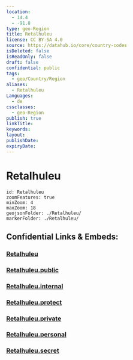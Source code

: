 ```yaml
---
location:
  - 14.4
  - -91.8
type: geo-Region
title: Retalhuleu
license: CC BY-SA 4.0
source: https://datahub.io/core/country-codes
isDeleted: false
isReadOnly: false
draft: false
confidential: public
tags:
  - geo/Country/Region
aliases:
  - Retalhuleu
Languages:
  - de
cssclasses:
  - geo-Region
publish: true
linkTitle:
keywords:
layout:
publishDate:
expiryDate:
---
```


# Retalhuleu

```leaflet
id: Retalhuleu
zoomFeatures: true 
minZoom: 4 
maxZoom: 18
geojsonFolder: ./Retalhuleu/
markerFolder: ./Retalhuleu/
```


## Confidential Links & Embeds: 

### [Retalhuleu](/_Standards/Earth/Continent/America~Central/Guatemala/Departments~Guatemala/Retalhuleu.md) 

### [Retalhuleu.public](/_public/Earth/Continent/America~Central/Guatemala/Departments~Guatemala/Retalhuleu.public.md) 

### [Retalhuleu.internal](/_internal/Earth/Continent/America~Central/Guatemala/Departments~Guatemala/Retalhuleu.internal.md) 

### [Retalhuleu.protect](/_protect/Earth/Continent/America~Central/Guatemala/Departments~Guatemala/Retalhuleu.protect.md) 

### [Retalhuleu.private](/_private/Earth/Continent/America~Central/Guatemala/Departments~Guatemala/Retalhuleu.private.md) 

### [Retalhuleu.personal](/_personal/Earth/Continent/America~Central/Guatemala/Departments~Guatemala/Retalhuleu.personal.md) 

### [Retalhuleu.secret](/_secret/Earth/Continent/America~Central/Guatemala/Departments~Guatemala/Retalhuleu.secret.md)

